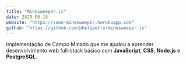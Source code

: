 ```yaml
---
title: "Minesweeper.js"
date: 2020-06-16
website: "https://some-minesweeper.herokuapp.com"
github: "https://github.com/phelipetls/minesweeper.js"
---
```


Implementação de Campo Minado que me ajudou a aprender desenvolvimento web
full-stack básico com **JavaScript**, **CSS**, **Node.js** e **PostgreSQL**.
